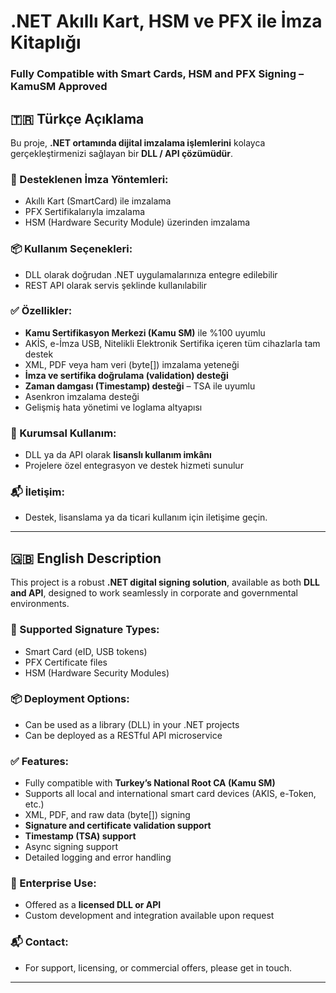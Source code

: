# .NET Akıllı Kart, HSM ve PFX ile İmza Kitaplığı  
### Fully Compatible with Smart Cards, HSM and PFX Signing – KamuSM Approved  

## 🇹🇷 Türkçe Açıklama

Bu proje, **.NET ortamında dijital imzalama işlemlerini** kolayca gerçekleştirmenizi sağlayan bir **DLL / API çözümüdür**. 

### 🔐 Desteklenen İmza Yöntemleri:
- Akıllı Kart (SmartCard) ile imzalama
- PFX Sertifikalarıyla imzalama
- HSM (Hardware Security Module) üzerinden imzalama

### 📦 Kullanım Seçenekleri:
- DLL olarak doğrudan .NET uygulamalarınıza entegre edilebilir
- REST API olarak servis şeklinde kullanılabilir

### ✅ Özellikler:
- **Kamu Sertifikasyon Merkezi (Kamu SM)** ile %100 uyumlu
- AKİS, e-İmza USB, Nitelikli Elektronik Sertifika içeren tüm cihazlarla tam destek
- XML, PDF veya ham veri (byte[]) imzalama yeteneği
- **İmza ve sertifika doğrulama (validation) desteği**
- **Zaman damgası (Timestamp) desteği** – TSA ile uyumlu
- Asenkron imzalama desteği
- Gelişmiş hata yönetimi ve loglama altyapısı

### 🏢 Kurumsal Kullanım:
- DLL ya da API olarak **lisanslı kullanım imkânı**
- Projelere özel entegrasyon ve destek hizmeti sunulur

### 📬 İletişim:
- Destek, lisanslama ya da ticari kullanım için iletişime geçin.

---

## 🇬🇧 English Description

This project is a robust **.NET digital signing solution**, available as both **DLL and API**, designed to work seamlessly in corporate and governmental environments.

### 🔐 Supported Signature Types:
- Smart Card (eID, USB tokens)
- PFX Certificate files
- HSM (Hardware Security Modules)

### 📦 Deployment Options:
- Can be used as a library (DLL) in your .NET projects
- Can be deployed as a RESTful API microservice

### ✅ Features:
- Fully compatible with **Turkey’s National Root CA (Kamu SM)**
- Supports all local and international smart card devices (AKIS, e-Token, etc.)
- XML, PDF, and raw data (byte[]) signing
- **Signature and certificate validation support**
- **Timestamp (TSA) support**
- Async signing support
- Detailed logging and error handling

### 🏢 Enterprise Use:
- Offered as a **licensed DLL or API**
- Custom development and integration available upon request

### 📬 Contact:
- For support, licensing, or commercial offers, please get in touch.

---
